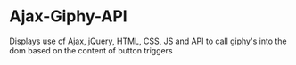 # Ajax-Giphy-API
Displays use of Ajax, jQuery, HTML, CSS, JS and API to call giphy's into the dom based on the content of button triggers
